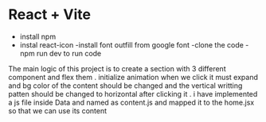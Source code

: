 # React + Vite
 - install npm 
 - instal react-icon
  -install font outfill from google font 
  -clone the code 
  -npm run dev to run code 

 The main logic of this project is to create a section with 3 different component and flex them .
 initialize animation when we click it must expand and bg color of the content should be changed and the vertical writting patten should be changed to horizontal after clicking it .
 i have implemented a js file inside Data and named as content.js and mapped it to the home.jsx so that we can use its content
